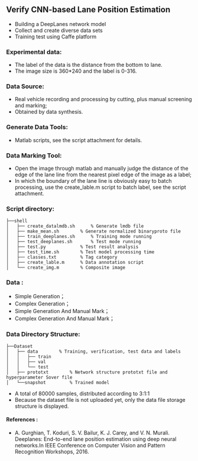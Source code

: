  ## Verify CNN-based Lane Position Estimation
  - Building a DeepLanes network model
  - Collect and create diverse data sets
  - Training test using Caffe platform
### Experimental data: 
  - The label of the data is the distance from the bottom to lane.
  - The image size is 360*240 and the label is 0-316.
### Data Source:
  - Real vehicle recording and processing by cutting, plus manual screening and marking;
  - Obtained by data synthesis.
### Generate Data Tools: 
  - Matlab scripts, see the script attachment for details.
### Data Marking Tool:    
  - Open the image through matlab and manually judge the distance of the edge of the lane line from the nearest pixel edge of the image as a label;
  - In which the boundary of the lane line is obviously easy to batch processing, use the create_lable.m script to batch label, see the script attachment.
### Script directory:
		
	├──shell
	│ 	├── create_datalmdb.sh 		% Generate lmdb file
	│ 	├── make_mean.sh 		% Generate normalized binaryproto file
	│ 	├── train_deeplanes.sh		% Training mode running
	│	├── test_deeplanes.sh 		% Test mode running
	│ 	├── test.py 			% Test result analysis
	│ 	├── test_time.sh 		% Test model processing time
	│ 	├── classes.txt 		% Tag category
	│ 	├── create_lable.m 		% Data annotation script
	│ 	└── create_img.m 		% Composite image
### Data : 
  - Simple Generation；
  - Complex Generation；
  - Simple Generation And Manual Mark；
  - Complex Generation And Manual Mark；
### Data Directory Structure:
	├──Dataset
	│ 	├── data 		% Training, verification, test data and labels
	│ 	│ 	├── train
	│ 	│ 	├── val
	│ 	│ 	└── test
	│ 	├── prototxt 		% Network structure prototxt file and hyperparameter Sover file
	│ 	└──snapshot 		% Trained model
  - A total of 80000 samples, distributed according to 3:1:1
  - Because the dataset file is not uploaded yet, only the data file storage structure is displayed.
#### References :
  - A. Gurghian, T. Koduri, S. V. Bailur, K. J. Carey, and V. N. Murali. Deeplanes: End-to-end lane position estimation using deep neural networks.In IEEE Conference on Computer Vision and Pattern Recognition Workshops, 2016.
